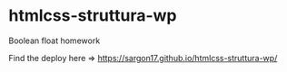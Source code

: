 # htmlcss-struttura-wp
 Boolean float homework

Find the deploy here => https://sargon17.github.io/htmlcss-struttura-wp/
